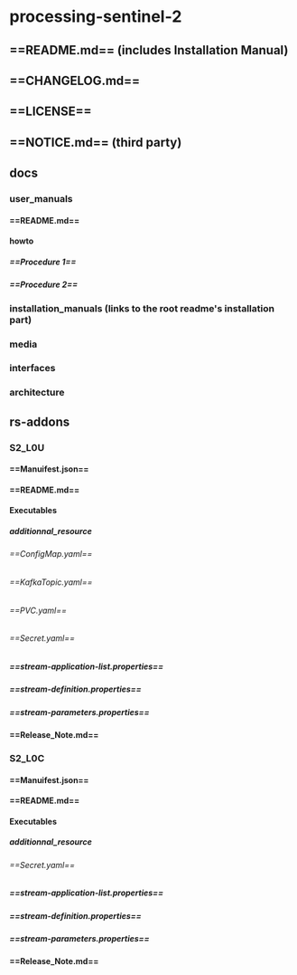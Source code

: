 # processing-sentinel-2
## ==README.md== (includes Installation Manual)
## ==CHANGELOG.md==
## ==LICENSE==
## ==NOTICE.md== (third party)

## docs
### user_manuals
#### ==README.md==
#### howto
##### ==Procedure 1==
##### ==Procedure 2==
### installation_manuals (links to the root readme's installation part)
### media
### interfaces
### architecture

## rs-addons

### S2_L0U
#### ==Manuifest.json==
#### ==README.md==
#### Executables
##### additionnal_resource
###### ==ConfigMap.yaml==
###### ==KafkaTopic.yaml==
###### ==PVC.yaml==
###### ==Secret.yaml==
##### ==stream-application-list.properties==
##### ==stream-definition.properties==
##### ==stream-parameters.properties==
#### ==Release_Note.md==

### S2_L0C
#### ==Manuifest.json==
#### ==README.md==
#### Executables
##### additionnal_resource
###### ==Secret.yaml==
##### ==stream-application-list.properties==
##### ==stream-definition.properties==
##### ==stream-parameters.properties==
#### ==Release_Note.md==
